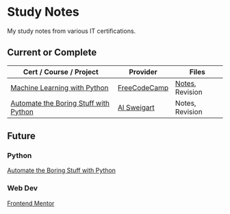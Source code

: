 # Study Notes

My study notes from various IT certifications.

## Current or Complete

| Cert / Course / Project                                                                                  | Provider                                           | Files                                                               |
| ------------------------------------------------------------------------------------------------ | -------------------------------------------------- | ------------------------------------------------------------------- |
| [Machine Learning with Python](https://www.freecodecamp.org/learn/machine-learning-with-python/) | [FreeCodeCamp](https://www.freecodecamp.org/learn) | [Notes](machine-learning/ffc-mlwp/ML-python.md), Revision |
| [Automate the Boring Stuff with Python](https://automatetheboringstuff.com/2e/chapter0/) | [Al Sweigart](https://automatetheboringstuff.com) | Notes, Revision |

## Future

### Python
[Automate the Boring Stuff with Python](https://automatetheboringstuff.com/2e/chapter0/)

### Web Dev
[Frontend Mentor](https://www.frontendmentor.io/)
